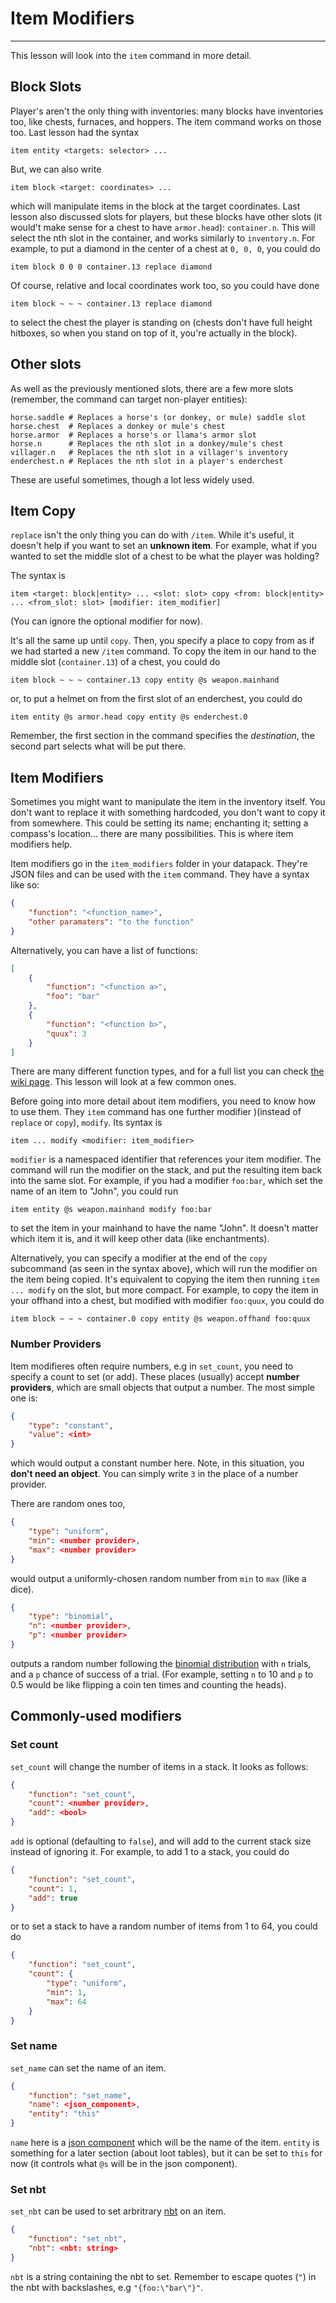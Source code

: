 # Item Modifiers

---

This lesson will look into the `item` command in more detail.

## Block Slots
Player's aren't the only thing with inventories: many blocks have inventories too, like chests, furnaces, and hoppers. The item command works on those too. Last lesson had the syntax
```
item entity <targets: selector> ...
```
But, we can also write
```
item block <target: coordinates> ...
```
which will manipulate items in the block at the target coordinates. Last lesson also discussed slots for players, but these blocks have other slots (it would't make sense for a chest to have `armor.head`): `container.n`. This will select the nth slot in the container, and works similarly to `inventory.n`. For example, to put a diamond in the center of a chest at `0, 0, 0`, you could do
```
item block 0 0 0 container.13 replace diamond
```
Of course, relative and local coordinates work too, so you could have done
```
item block ~ ~ ~ container.13 replace diamond
```
to select the chest the player is standing on (chests don't have full height hitboxes, so when you stand on top of it, you're actually in the block).

## Other slots
As well as the previously mentioned slots, there are a few more slots (remember, the command can target non-player entities):
```
horse.saddle # Replaces a horse's (or donkey, or mule) saddle slot
horse.chest  # Replaces a donkey or mule's chest
horse.armor  # Replaces a horse's or llama's armor slot
horse.n      # Replaces the nth slot in a donkey/mule's chest
villager.n   # Replaces the nth slot in a villager's inventory
enderchest.n # Replaces the nth slot in a player's enderchest
```
These are useful sometimes, though a lot less widely used.

## Item Copy
`replace` isn't the only thing you can do with `/item`. While it's useful, it doesn't help if you want to set an **unknown item**. For example, what if you wanted to set the middle slot of a chest to be what the player was holding?

The syntax is
```
item <target: block|entity> ... <slot: slot> copy <from: block|entity> ... <from_slot: slot> [modifier: item_modifier]
```
(You can ignore the optional modifier for now).

It's all the same up until `copy`. Then, you specify a place to copy from as if we had started a new `/item` command. To copy the item in our hand to the middle slot (`container.13`) of a chest, you could do
```
item block ~ ~ ~ container.13 copy entity @s weapon.mainhand
```
or, to put a helmet on from the first slot of an enderchest, you could do
```
item entity @s armor.head copy entity @s enderchest.0
```
Remember, the first section in the command specifies the *destination*, the second part selects what will be put there.

## Item Modifiers
Sometimes you might want to manipulate the item in the inventory itself. You don't want to replace it with something hardcoded, you don't want to copy it from somewhere. This could be setting its name; enchanting it; setting a compass's location... there are many possibilities. This is where item modifiers help.

Item modifiers go in the `item_modifiers` folder in your datapack. They're JSON files and can be used with the `item` command. They have a syntax like so:
```json
{
    "function": "<function_name>",
    "other paramaters": "to the function"
}
```
Alternatively, you can have a list of functions:
```json
[
    {
        "function": "<function a>",
        "foo": "bar"
    },
    {
        "function": "<function b>",
        "quux": 3
    }
]
```
There are many different function types, and for a full list you can check [the wiki page](https://minecraft.gamepedia.com/Item_modifier). This lesson will look at a few common ones.

Before going into more detail about item modifiers, you need to know how to use them. They `item` command has one further modifier )(instead of `replace` or `copy`), `modify`. Its syntax is
```
item ... modify <modifier: item_modifier>
```
`modifier` is a namespaced identifier that references your item modifier. The command will run the modifier on the stack, and put the resulting item back into the same slot. For example, if you had a modifier `foo:bar`, which set the name of an item to "John", you could run
```
item entity @s weapon.mainhand modify foo:bar
```
to set the item in your mainhand to have the name "John". It doesn't matter which item it is, and it will keep other data (like enchantments).

Alternatively, you can specify a modifier at the end of the `copy` subcommand (as seen in the syntax above), which will run the modifier on the item being copied. It's equivalent to copying the item then running `item ... modify` on the slot, but more compact. For example, to copy the item in your offhand into a chest, but modified with modifier `foo:quux`, you could do
```
item block ~ ~ ~ container.0 copy entity @s weapon.offhand foo:quux
```

### Number Providers
Item modifieres often require numbers, e.g in `set_count`, you need to specify a count to set (or add). These places (usually) accept **number providers**, which are small objects that output a number. The most simple one is:
```json
{
    "type": "constant",
    "value": <int>
}
```
which would output a constant number here. Note, in this situation, you **don't need an object**. You can simply write `3` in the place of a number provider.

There are random ones too,
```json
{
    "type": "uniform",
    "min": <number provider>,
    "max": <number provider>
}
```
would output a uniformly-chosen random number from `min` to `max` (like a dice).
```json
{
    "type": "binomial",
    "n": <number provider>,
    "p": <number provider>
}
```
outputs a random number following the [binomial distribution](https://en.wikipedia.org/wiki/Binomial_distribution) with `n` trials, and a `p` chance of success of a trial. (For example, setting `n` to 10 and `p` to 0.5 would be like flipping a coin ten times and counting the heads).

## Commonly-used modifiers
### Set count
`set_count` will change the number of items in a stack. It looks as follows:
```json
{
    "function": "set_count",
    "count": <number provider>,
    "add": <bool>
}
```
`add` is optional (defaulting to `false`), and will add to the current stack size instead of ignoring it. For example, to add 1 to a stack, you could do
```json
{
    "function": "set_count",
    "count": 1,
    "add": true
}
```
or to set a stack to have a random number of items from 1 to 64, you could do
```json
{
    "function": "set_count",
    "count": {
        "type": "uniform",
        "min": 1,
        "max": 64
    }
}
```
### Set name
`set_name` can set the name of an item.
```json
{
    "function": "set_name",
    "name": <json_component>,
    "entity": "this"
}
```
`name` here is a [json component](/java_data_pack_tutorial/pages/text/formatting_text.html) which will be the name of the item. `entity` is something for a later section (about loot tables), but it can be set to `this` for now (it controls what `@s` will be in the json component).

### Set nbt
`set_nbt` can be used to set arbritrary [nbt](/java_data_pack_tutorial/pages/nbt/introduction_to_nbt/structure.html) on an item.
```json
{
    "function": "set_nbt",
    "nbt": <nbt: string>
}
```
`nbt` is a string containing the nbt to set. Remember to escape quotes (`"`) in the nbt with backslashes, e.g `"{foo:\"bar\"}"`.